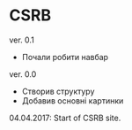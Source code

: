 # CSRB

ver. 0.1
- Почали робити навбар

ver. 0.0
- Створив структуру
- Добавив основні картинки

04.04.2017: Start of CSRB site.
